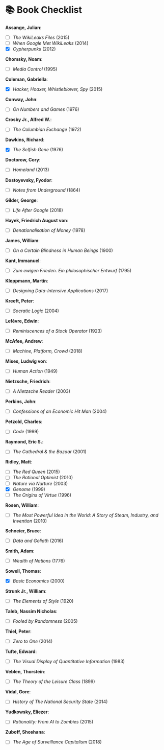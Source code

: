 # 📚 Book Checklist

**Assange, Julian**:
- [ ] *The WikiLeaks Files* (2015)
- [ ] *When Google Met WikiLeaks* (2014)
- [x] *Cypherpunks* (2012)

**Chomsky, Noam**:
- [ ] *Media Control* (1995)

**Coleman, Gabriella**:
- [x] *Hacker, Hoaxer, Whistleblower, Spy* (2015)

**Conway, John**:
- [ ] *On Numbers and Games* (1976)

**Crosby Jr., Alfred W.**:
- [ ] *The Columbian Exchange* (1972)

**Dawkins, Richard**:
- [x] *The Selfish Gene* (1976)

**Doctorow, Cory**:
- [ ] *Homeland* (2013)

**Dostoyevsky, Fyodor**:
- [ ] *Notes from Underground* (1864)

**Gilder, George**:
- [ ] *Life After Google* (2018)

**Hayek, Friedrich August von**:
- [ ] *Denationalisation of Money* (1978)

**James, William**:
- [ ] *On a Certain Blindness in Human Beings* (1900)

**Kant, Immanuel**:
- [ ] *Zum ewigen Frieden. Ein philosophischer Entwurf* (1795)

**Kleppmann, Martin**:
- [ ] *Designing Data-Intensive Applications* (2017)

**Kreeft, Peter**:
- [ ] *Socratic Logic* (2004)

**Lefèvre, Edwin**:
- [ ] *Reminiscences of a Stock Operator* (1923)

**McAfee, Andrew**:
- [ ] *Machine, Platform, Crowd* (2018)

**Mises, Ludwig von**:
- [ ] *Human Action* (1949)

**Nietzsche, Friedrich**:
- [ ] *A Nietzsche Reader* (2003)

**Perkins, John**:
- [ ] *Confessions of an Economic Hit Man* (2004)

**Petzold, Charles**:
- [ ] *Code* (1999)

**Raymond, Eric S.**:
- [ ] *The Cathedral & the Bazaar* (2001)

**Ridley, Matt**:
- [ ] *The Red Queen* (2015)
- [ ] *The Rational Optimist* (2010)
- [ ] *Nature via Nurture* (2003)
- [x] *Genome* (1999)
- [ ] *The Origins of Virtue* (1996)

**Rosen, William**:
- [ ] *The Most Powerful Idea in the World: A Story of Steam, Industry, and Invention* (2010)

**Schneier, Bruce**:
- [ ] *Data and Goliath* (2016)

**Smith, Adam**:
- [ ] *Wealth of Nations* (1776)

**Sowell, Thomas**:
- [x] *Basic Economics* (2000)

**Strunk Jr., William**:
- [ ] *The Elements of Style* (1920)

**Taleb, Nassim Nicholas**:
- [ ] *Fooled by Randomness* (2005)

**Thiel, Peter**:
- [ ] *Zero to One* (2014)

**Tufte, Edward**:
- [ ] *The Visual Display of Quantitative Information* (1983)

**Veblen, Thorstein**:
- [ ] *The Theory of the Leisure Class* (1899)

**Vidal, Gore**:
- [ ] *History of The National Security State* (2014)

**Yudkowsky, Eliezer**:
- [ ] *Rationality: From AI to Zombies* (2015)

**Zuboff, Shoshana**:
- [ ] *The Age of Surveillance Capitalism* (2018)